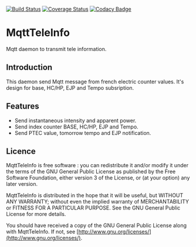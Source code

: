 [![Build Status](https://travis-ci.org/FragJage/MqttTeleInfo.svg?branch=master)](https://travis-ci.org/FragJage/MqttTeleInfo)
[![Coverage Status](https://coveralls.io/repos/github/FragJage/MqttTeleInfo/badge.svg?branch=master&bust=9)](https://coveralls.io/github/FragJage/MqttTeleInfo?branch=master)
[![Codacy Badge](https://app.codacy.com/project/badge/Grade/25d693e67ad44c52948dfb61e82d9b64)](https://www.codacy.com/gh/FragJage/MqttTeleInfo/dashboard?utm_source=github.com&amp;utm_medium=referral&amp;utm_content=FragJage/MqttTeleInfo&amp;utm_campaign=Badge_Grade)

# MqttTeleInfo
Mqtt daemon to transmit tele information. 

## Introduction
This daemon send Mqtt message from french electric counter values. It's design for base, HC/HP, EJP and Tempo subsription.

## Features
*   Send instantaneous intensity and apparent power.
*   Send index counter BASE, HC/HP, EJP and Tempo.
*   Send PTEC value, tomorrow tempo and EJP notification.

## Licence
MqttTeleInfo is free software : you can redistribute it and/or modify it under the terms of the GNU General Public License as published by the Free Software Foundation, either version 3 of the License, or (at your option) any later version.

MqttTeleInfo is distributed in the hope that it will be useful, but WITHOUT ANY WARRANTY; without even the implied warranty of MERCHANTABILITY or FITNESS FOR A PARTICULAR PURPOSE. See the GNU General Public License for more details.

You should have received a copy of the GNU General Public License along with MqttTeleInfo. If not, see [http://www.gnu.org/licenses/](http://www.gnu.org/licenses/).
